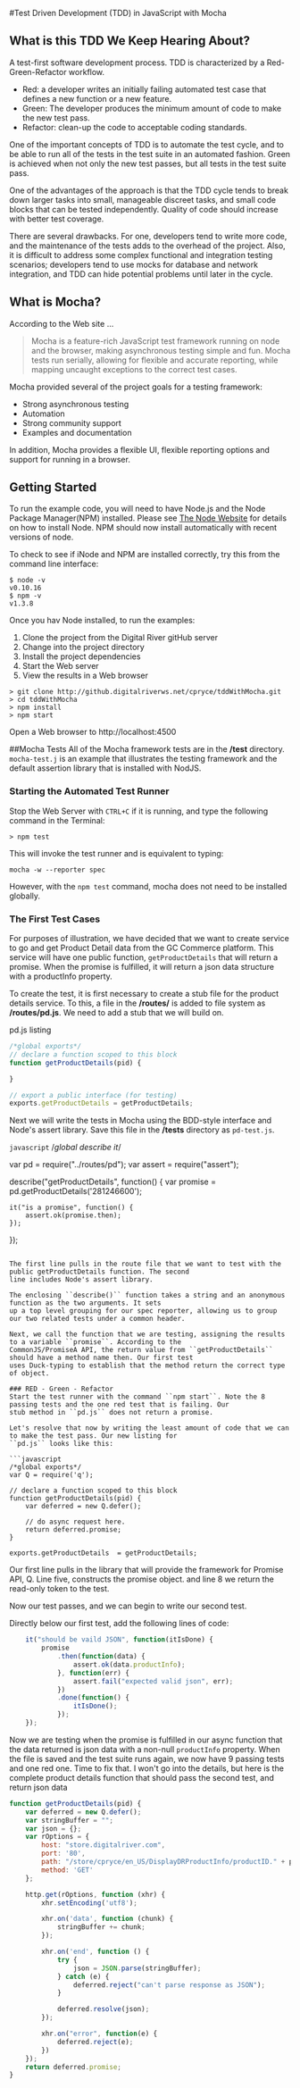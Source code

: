#Test Driven Development (TDD) in JavaScript with Mocha

## What is this TDD We Keep Hearing About?
A test-first software development process. TDD is characterized by a Red-Green-Refactor workflow.

* Red: a developer writes an initially failing automated test case that defines a new function or a new feature.
* Green: The developer produces the minimum amount of code to make the new test pass.
* Refactor: clean-up the code to acceptable coding standards.

One of the important concepts of TDD is to automate the test cycle, and to be able to run all of the tests in the
test suite in an automated fashion. Green is achieved when not only the new test passes, but all tests in the test
suite pass.

One of the advantages of the approach is that the TDD cycle tends to break down larger tasks into small, manageable
discreet tasks, and small code blocks that can be tested independently. Quality of code should increase with better
test coverage.

There are several drawbacks. For one, developers tend to write more code, and the maintenance of the tests adds to the
overhead of the project. Also, it is difficult to address some complex functional and integration testing scenarios;
developers tend to use mocks for database and network integration, and TDD can hide potential problems until later
in the cycle.

## What is Mocha?
According to the Web site ...

> Mocha is a feature-rich JavaScript test framework running on node and the browser, making asynchronous testing simple
> and fun. Mocha tests run serially, allowing for flexible and accurate reporting, while mapping uncaught exceptions
> to the correct test cases.

Mocha provided several of the project goals for a testing framework:

* Strong asynchronous testing
* Automation
* Strong community support
* Examples and documentation

In addition, Mocha provides a flexible UI, flexible reporting options and support for running in a browser.

## Getting Started

To run the example code, you will need to have Node.js and the Node Package Manager(NPM) installed. Please see 
[The Node Website](http://nodejs.org/) for details on how to install Node. NPM should now install automatically with 
recent versions of node. 

To check to see if iNode and NPM are installed correctly, try this from the command line interface:

```
$ node -v
v0.10.16
$ npm -v
v1.3.8
```

Once you hav Node installed, to run the examples:

1. Clone the project from the Digital River gitHub server
1. Change into the project directory
1. Install the project dependencies
1. Start the Web server
1. View the results in a Web  browser

```
> git clone http://github.digitalriverws.net/cpryce/tddWithMocha.git
> cd tddWithMocha
> npm install
> npm start
```

Open a Web browser to http://localhost:4500

##Mocha Tests
All of the Mocha framework tests are in the **/test** directory. ``mocha-test.j`` is an example that illustrates the
testing framework and the default assertion library that is installed with NodJS.

### Starting the Automated Test Runner
Stop the Web Server with ``CTRL+C`` if it is running, and type the following command in the Terminal:

```
> npm test
```

This will invoke the test runner and is equivalent to typing:

```
mocha -w --reporter spec
```

However, with the ``npm test`` command, mocha does not need to be installed globally.

### The First Test Cases
For purposes of illustration, we have decided that we want to create service to go and get Product Detail data from the
GC Commerce platform. This service will have one public function, ``getProductDetails`` that will return a promise.
When the promise is fulfilled, it will return a json data structure with a productInfo property.

To create the test, it is first necessary to create a stub file for the product details service. To this, a file in the
**/routes/** is added to file system as **/routes/pd.js**. We need to add a stub that we will build on.

pd.js listing

```javascript
/*global exports*/
// declare a function scoped to this block
function getProductDetails(pid) {

}

// export a public interface (for testing)
exports.getProductDetails = getProductDetails;
```

Next we will write the tests in Mocha using the BDD-style interface and Node's assert library. Save this file in the
**/tests** directory as ``pd-test.js``.

```javascript```
/*global describe it*/

var pd = require("../routes/pd");
var assert = require("assert");

describe("getProductDetails", function() {
    var promise = pd.getProductDetails('281246600');

    it("is a promise", function() {
        assert.ok(promise.then);
    });
});

```

The first line pulls in the route file that we want to test with the public getProductDetails function. The second
line includes Node's assert library.

The enclosing ``describe()`` function takes a string and an anonymous function as the two arguments. It sets
up a top level grouping for our spec reporter, allowing us to group our two related tests under a common header.

Next, we call the function that we are testing, assigning the results to a variable ``promise``. According to the
CommonJS/PromiseA API, the return value from ``getProductDetails`` should have a method name then. Our first test
uses Duck-typing to establish that the method return the correct type of object.

### RED - Green - Refactor
Start the test runner with the command ``npm start``. Note the 8 passing tests and the one red test that is failing. Our
stub method in ``pd.js`` does not return a promise.

Let's resolve that now by writing the least amount of code that we can to make the test pass. Our new listing for
``pd.js`` looks like this:

```javascript
/*global exports*/
var Q = require('q');

// declare a function scoped to this block
function getProductDetails(pid) {
    var deferred = new Q.defer();

    // do async request here.
    return deferred.promise;
}

exports.getProductDetails  = getProductDetails;
```

Our first line pulls in the library that will provide the framework for Promise API, Q. Line five, constructs the promise
object. and line 8 we return the read-only token to the test.

Now our test passes, and we can begin to write our second test.

Directly below our first test, add the following lines of code:

```javascript
    it("should be vaild JSON", function(itIsDone) {
        promise
            .then(function(data) {
                assert.ok(data.productInfo);
            }, function(err) {
                assert.fail("expected valid json", err);
            })
            .done(function() {
                itIsDone();
            });
    });
```

Now we are testing when the promise is fulfilled in our async function that the data returned is json data with a
non-null ``productInfo`` property. When the file is saved and the test suite runs again, we now have 9 passing tests
and one red one. Time to fix that. I won't go into the details, but here is the complete product details function that
should pass the second test, and return json data

```javascript
function getProductDetails(pid) {
    var deferred = new Q.defer();
    var stringBuffer = "";
    var json = {};
    var rOptions = {
        host: "store.digitalriver.com",
        port: '80',
        path: "/store/cpryce/en_US/DisplayDRProductInfo/productID." + pid + "/content.name+detailImage+price+buyLink+shortDescription+longDescription+product.variation/output.json/version.2/env=design",
        method: 'GET'
    };

    http.get(rOptions, function (xhr) {
        xhr.setEncoding('utf8');

        xhr.on('data', function (chunk) {
            stringBuffer += chunk;
        });

        xhr.on('end', function () {
            try {
                json = JSON.parse(stringBuffer);
            } catch (e) {
                deferred.reject("can't parse response as JSON");
            }

            deferred.resolve(json);
        });

        xhr.on("error", function(e) {
            deferred.reject(e);
        })
    });
    return deferred.promise;
}
```


